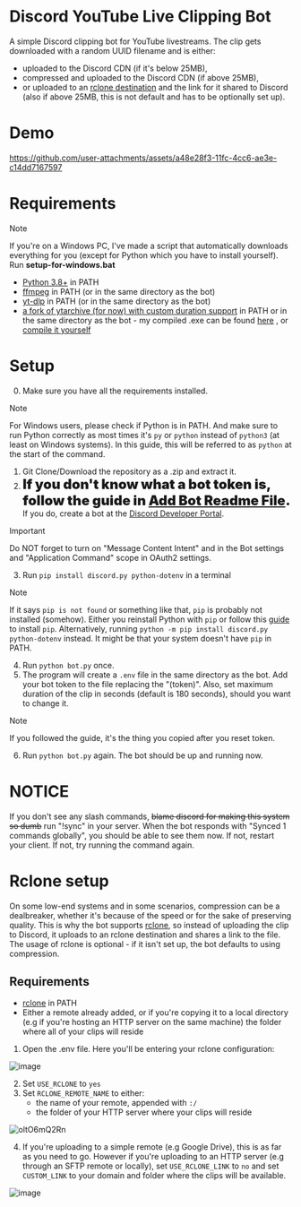 # Discord YouTube Live Clipping Bot

A simple Discord clipping bot for YouTube livestreams. The clip gets downloaded with a random UUID filename and is either:
- uploaded to the Discord CDN (if it's below 25MB),
- compressed and uploaded to the Discord CDN (if above 25MB),
- or uploaded to an [rclone destination](https://rclone.org/overview/) and the link for it shared to Discord (also if above 25MB, this is not default and has to be optionally set up).

# Demo

https://github.com/user-attachments/assets/a48e28f3-11fc-4cc6-ae3e-c14dd7167597


# Requirements
> [!NOTE]
> If you're on a Windows PC, I've made a script that automatically downloads everything for you (except for Python which you have to install yourself). Run **setup-for-windows.bat**
- [Python 3.8+](https://www.python.org/downloads/) in PATH
- [ffmpeg](https://ffmpeg.org/download.html#build-windows) in PATH (or in the same directory as the bot)
- [yt-dlp](https://github.com/yt-dlp/yt-dlp/releases/) in PATH (or in the same directory as the bot)
- [a fork of ytarchive (for now) with custom duration support](https://github.com/keredau/ytarchive/tree/feature/duration) in PATH or in the same directory as the bot - my compiled .exe can be found [here](https://github.com/Patrosi73/discord-youtubelive-clipping-bot/raw/main/ytarchive.exe) , or [compile it yourself](/COMPILING-YTARCHIVE.md)

# Setup
0. Make sure you have all the requirements installed.
> [!NOTE]
> For Windows users, please check if Python is in PATH. And make sure to run Python correctly as most times it's `py` or `python` instead of `python3` (at least on Windows systems). In this guide, this will be referred to as `python` at the start of the command.
1. Git Clone/Download the repository as a .zip and extract it.
2. <span style="font-size:1.5rem;font-weight:900">If you don't know what a bot token is, follow the guide in [Add Bot Readme File](/ADD-BOT.md). </span>
If you do, create a bot at the [Discord Developer Portal](https://discord.com/developers/applications).
> [!IMPORTANT]
> Do NOT forget to turn on "Message Content Intent" and in the Bot settings and "Application Command" scope in OAuth2 settings.

3. Run `pip install discord.py python-dotenv` in a terminal
> [!NOTE]
> If it says `pip is not found` or something like that, `pip` is probably not installed (somehow). Either you reinstall Python with `pip` or follow this [guide](https://pip.pypa.io/en/stable/installation/) to install `pip`.
> Alternatively, running `python -m pip install discord.py python-dotenv`  instead. It might be that your system doesn't have `pip` in PATH.
4. Run `python bot.py` once.
5. The program will create a `.env` file in the same directory as the bot. Add your bot token to the file replacing the "(token)". Also, set maximum duration of the clip in seconds (default is 180 seconds), should you want to change it.
> [!NOTE]
> If you followed the guide, it's the thing you copied after you reset token.
6. Run `python bot.py` again. The bot should be up and running now.
> 
# NOTICE
If you don't see any slash commands, ~~blame discord for making this system so dumb~~ run "!sync" in your server. When the bot responds with "Synced 1 commands globally", you should be able to see them now. If not, restart your client. If not, try running the command again.

# Rclone setup
On some low-end systems and in some scenarios, compression can be a dealbreaker, whether it's because of the speed or for the sake of preserving quality. This is why the bot supports [rclone](https://rclone.org/overview/), so instead of uploading the clip to Discord, it uploads to an rclone destination and shares a link to the file.
The usage of rclone is optional - if it isn't set up, the bot defaults to using compression.
## Requirements
- [rclone](https://rclone.org/downloads/) in PATH
- Either a remote already added, or if you're copying it to a local directory (e.g if you're hosting an HTTP server on the same machine) the folder where all of your clips will reside
1. Open the .env file. Here you'll be entering your rclone configuration:
   
![image](https://github.com/user-attachments/assets/a335c650-a3c9-43e9-9bbb-e25e70da2e2f)

2. Set `USE_RCLONE` to `yes`
3. Set `RCLONE_REMOTE_NAME` to either:
   - the name of your remote, appended with `:/`
   - the folder of your HTTP server where your clips will reside
     
![oltO6mQ2Rn](https://github.com/user-attachments/assets/0eba5cee-9a37-4dab-87f3-ef8ce0b80ff6)

4. If you're uploading to a simple remote (e.g Google Drive), this is as far as you need to go. However if you're uploading to an HTTP server (e.g through an SFTP remote or locally), set `USE_RCLONE_LINK` to `no` and set `CUSTOM_LINK` to your domain and folder where the clips will be available.

![image](https://github.com/user-attachments/assets/67c5c6b7-cf53-46ce-9d32-a719467ce9d2)


   


